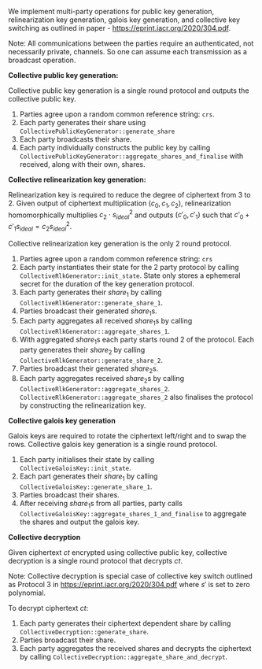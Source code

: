 We implement multi-party operations for public key generation, relinearization key generation, galois key generation, and collective key switching as outlined in paper - https://eprint.iacr.org/2020/304.pdf.

Note: All communications between the parties require an authenticated, not necessarily private, channels. So one can assume each transmission as a broadcast operation.

**Collective public key generation:**

Collective public key generation is a single round protocol and outputs the collective public key.

1. Parties agree upon a random common reference string: `crs`.
2. Each party generates their share using `CollectivePublicKeyGenerator::generate_share`
3. Each party broadcasts their share. 
4. Each party individually constructs the public key by calling `CollectivePublicKeyGenerator::aggregate_shares_and_finalise` with received, along with their own, shares. 

**Collective relinearization key generation:**

Relinearization key is required to reduce the degree of ciphertext from 3 to 2. Given output of ciphertext multiplication $(c_0, c_1, c_2)$, relinearization homomorphically multiplies $c_2 \cdot s_{ideal}^2$ and outputs $(c'_0, c'_1)$ such that $c'_0 + c'_1s_{ideal} = c_2s^2_{ideal}$.

Collective relinearization key generation is the only 2 round protocol. 

1. Parties agree upon a random common reference string: `crs`
2. Each party instantiates their state for the 2 party protocol by calling `CollectiveRlkGenerator::init_state`. State only stores a ephemeral secret for the duration of the key generation protocol.
3. Each party generates their $share_1$ by calling `CollectiveRlkGenerator::generate_share_1`.
4. Parties broadcast their generated $share_1$s.
5. Each party aggregates all received $share_1$s by calling `CollectiveRlkGenerator::aggregate_shares_1`.
6. With aggregated $share_1$s each party starts round 2 of the protocol. Each party generates their $share_2$ by calling `CollectiveRlkGenerator::generate_share_2`.
7. Parties broadcast their generated $share_2$s.
8. Each party aggregates received $share_2$s by calling `CollectiveRlkGenerator::aggregate_shares_2`. `CollectiveRlkGenerator::aggregate_shares_2` also finalises the protocol by constructing the relinearization key.

**Collective galois key generation**

Galois keys are required to rotate the ciphertext left/right and to swap the rows. Collective galois key generation is a single round protocol. 

1. Each party initialises their state by calling `CollectiveGaloisKey::init_state`.
2. Each part generates their $share_1$ by calling `CollectiveGaloisKey::generate_share_1`.
3. Parties broadcast their shares. 
4. After receiving $share_1$s from all parties, party calls `CollectiveGaloisKey::aggregate_shares_1_and_finalise` to aggregate the shares and output the galois key.

**Collective decryption**

Given ciphertext $ct$ encrypted using collective public key, collective decryption is a single round protocol that decrypts $ct$.

Note: Collective decryption is special case of collective key switch outlined as Protocol 3 in https://eprint.iacr.org/2020/304.pdf where $s'$ is set to zero polynomial.

To decrypt ciphertext $ct$:
1. Each party generates their ciphertext dependent share by calling `CollectiveDecryption::generate_share`.
2. Parties broadcast their share.
3. Each party aggregates the received shares and decrypts the ciphertext by calling `CollectiveDecryption::aggregate_share_and_decrypt`.





